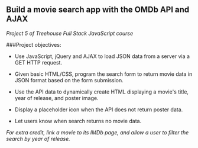 ## Build a movie search app with the OMDb API and AJAX

*Project 5 of Treehouse Full Stack JavaScript course*

###Project objectives:

* Use JavaScript, jQuery and AJAX to load JSON data from a server via a GET HTTP request.

* Given basic HTML/CSS, program the search form to return movie data in JSON format based on the form submission.
* Use the API data to dynamically create HTML displaying a movie's title, year of release, and poster image.
* Display a placeholder icon when the API does not return poster data.
* Let users know when search returns no movie data.

*For extra credit, link a movie to its IMDb page, and allow a user to filter the search by year of release.*

